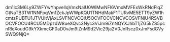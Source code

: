 dm1lc3M6Ly9ZWFYwYnpvellqVmxNalU0WlMwNFl6VmxMVFExWkRNdFlqZGtNaTB3TW1NNFpqVm1ZekJpWWpKQU1TNHdMakF1TURvME5ETT9yZW1hcmtzPUBTU1JTVUItVjAxLSVFNCVCQiU5OCVFOCVCNCVCOSVFNiU4RSVBOCVFOCU4RCU5MDpzdW8ueXQvc3Nyc3ViJm9iZnNQYXJhbT1jZG5kZS5pcnRleXoudG9kYXkmcGF0aD0vJm9iZnM9d2Vic29ja2V0JnRscz0xJmFsdGVySWQ9NjQ=
